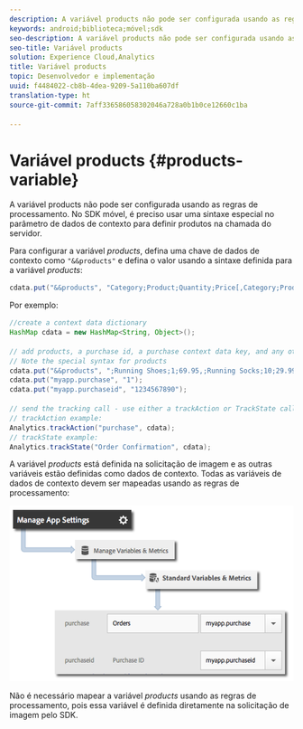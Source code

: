 ```yaml
---
description: A variável products não pode ser configurada usando as regras de processamento. No SDK móvel, é preciso usar uma sintaxe especial no parâmetro de dados de contexto para definir produtos na chamada do servidor.
keywords: android;biblioteca;móvel;sdk
seo-description: A variável products não pode ser configurada usando as regras de processamento. No SDK móvel, é preciso usar uma sintaxe especial no parâmetro de dados de contexto para definir produtos na chamada do servidor.
seo-title: Variável products
solution: Experience Cloud,Analytics
title: Variável products
topic: Desenvolvedor e implementação
uuid: f4484022-cb8b-4dea-9209-5a110ba607df
translation-type: ht
source-git-commit: 7aff336586058302046a728a0b1b0ce12660c1ba

---
```



# Variável products {#products-variable}

A variável products não pode ser configurada usando as regras de processamento. No SDK móvel, é preciso usar uma sintaxe especial no parâmetro de dados de contexto para definir produtos na chamada do servidor.

Para configurar a variável *products*, defina uma chave de dados de contexto como `"&&products"` e defina o valor usando a sintaxe definida para a variável *products*:

```java
cdata.put("&&products", "Category;Product;Quantity;Price[,Category;Product;Quantity;Price]");
```

Por exemplo:

```java
//create a context data dictionary 
HashMap cdata = new HashMap<String, Object>(); 
 
// add products, a purchase id, a purchase context data key, and any other data you want to collect. 
// Note the special syntax for products 
cdata.put("&&products", ";Running Shoes;1;69.95,;Running Socks;10;29.99"); 
cdata.put("myapp.purchase", "1"); 
cdata.put("myapp.purchaseid", "1234567890"); 
 
// send the tracking call - use either a trackAction or TrackState call. 
// trackAction example: 
Analytics.trackAction("purchase", cdata); 
// trackState example: 
Analytics.trackState("Order Confirmation", cdata);
```

A variável *products* está definida na solicitação de imagem e as outras variáveis estão definidas como dados de contexto. Todas as variáveis de dados de contexto devem ser mapeadas usando as regras de processamento:

![](assets/map-products.png)

Não é necessário mapear a variável *products* usando as regras de processamento, pois essa variável é definida diretamente na solicitação de imagem pelo SDK.
